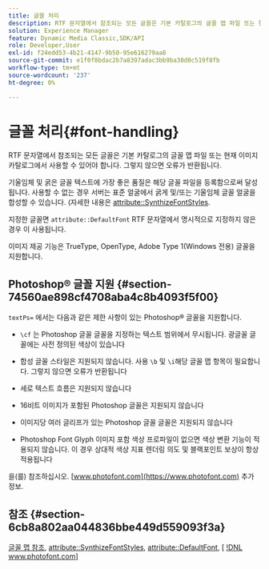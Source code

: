 ```yaml
---
title: 글꼴 처리
description: RTF 문자열에서 참조되는 모든 글꼴은 기본 카탈로그의 글꼴 맵 파일 또는 현재 이미지 카탈로그에서 사용할 수 있어야 합니다. 그렇지 않으면 오류가 반환됩니다.
solution: Experience Manager
feature: Dynamic Media Classic,SDK/API
role: Developer,User
exl-id: f24edd53-4b21-4147-9b50-95e616279aa8
source-git-commit: e1f0f8bdac2b7a8397adac3bb9ba38d0c519f8fb
workflow-type: tm+mt
source-wordcount: '237'
ht-degree: 0%

---
```


# 글꼴 처리{#font-handling}

RTF 문자열에서 참조되는 모든 글꼴은 기본 카탈로그의 글꼴 맵 파일 또는 현재 이미지 카탈로그에서 사용할 수 있어야 합니다. 그렇지 않으면 오류가 반환됩니다.

기울임체 및 굵은 글꼴 텍스트에 가장 좋은 품질은 해당 글꼴 파일을 등록함으로써 달성됩니다. 사용할 수 없는 경우 서버는 표준 얼굴에서 굵게 및/또는 기울임체 글꼴 얼굴을 합성할 수 있습니다. (자세한 내용은 [attribute::SynthizeFontStyles](/help/aem-is-ir-api/is-api/image-catalog/image-serving-api-ref/c-image-catalog-reference/c-attributes-reference/r-synthesizefontstyles.md).

지정한 글꼴면 `attribute::DefaultFont` RTF 문자열에서 명시적으로 지정하지 않은 경우 이 사용됩니다.

이미지 제공 기능은 TrueType, OpenType, Adobe Type 1(Windows 전용) 글꼴을 지원합니다.

## Photoshop® 글꼴 지원 {#section-74560ae898cf4708aba4c8b4093f5f00}

`textPs=` 에서는 다음과 같은 제한 사항이 있는 Photoshop® 글꼴을 지원합니다.

* `\cf` 는 Photoshop 글꼴 글꼴을 지정하는 텍스트 범위에서 무시됩니다. 광글꼴 글꼴에는 사전 정의된 색상이 있습니다
* 합성 글꼴 스타일은 지원되지 않습니다. 사용 `\b` 및 `\i`해당 글꼴 맵 항목이 필요합니다. 그렇지 않으면 오류가 반환됩니다

* 세로 텍스트 흐름은 지원되지 않습니다
* 16비트 이미지가 포함된 Photoshop 글꼴은 지원되지 않습니다
* 이미지당 여러 글리프가 있는 Photoshop 글꼴 글꼴은 지원되지 않습니다
* Photoshop Font Glyph 이미지 포함 색상 프로파일이 없으면 색상 변환 기능이 적용되지 않습니다. 이 경우 상대적 색상 지표 렌더링 의도 및 블랙포인트 보상이 항상 적용됩니다

을(를) 참조하십시오. [www.photofont.com](https://www.photofont.com) 추가 정보.

## 참조 {#section-6cb8a802aa044836bbe449d559093f3a}

[글꼴 맵 참조](../../../../../is-api/image-catalog/image-serving-api-ref/c-image-catalog-reference/c-font-map-reference/c-font-map-reference.md#concept-f81f319d03c646c5a8ef87b3277dd37d), [attribute::SynthizeFontStyles](../../../../../is-api/image-catalog/image-serving-api-ref/c-image-catalog-reference/c-attributes-reference/r-synthesizefontstyles.md#reference-1b12ba881b9146c793bcb07407cacb15), [attribute::DefaultFont](../../../../../is-api/image-catalog/image-serving-api-ref/c-image-catalog-reference/c-attributes-reference/r-defaultfont.md#reference-48b763ac254545e89a25c76ff7581107), [ [!DNL www.photofont.com] ](https://www.photofont.com)
